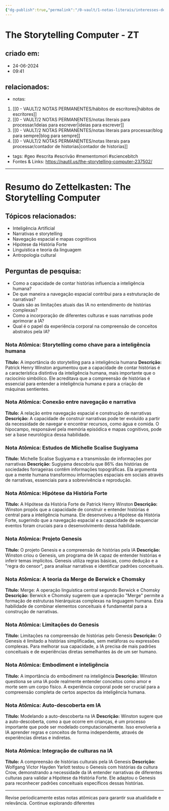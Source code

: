 ```yaml
---
{"dg-publish":true,"permalink":"/0-vault/1-notas-literais/interesses-de-pesquisa/the-storytelling-computer-zt/","tags":["geo","escrita","escrivão","mementomori","sciencebitch"],"dgHomeLink":true,"dgShowLocalGraph":true,"dgShowFileTree":true,"dgEnableSearch":true,"noteIcon":""}
---
```


# The Storytelling Computer - ZT

## criado em: 
- 24-06-2024
- 09:41
## relacionados:
- notas:
1. [[0 - VAULT/2 NOTAS PERMANENTES/hábitos de escritores\|hábitos de escritores]]
2. [[0 - VAULT/2 NOTAS PERMANENTES/notas literais para processar/ideias para escrever\|ideias para escrever]]
3. [[0 - VAULT/2 NOTAS PERMANENTES/notas literais para processar/blog para sempre\|blog para sempre]]
4. [[0 - VAULT/2 NOTAS PERMANENTES/notas literais para processar/contador de historias\|contador de historias]]
- tags: #geo #escrita #escrivão #mementomori #sciencebitch 
- Fontes & Links: https://nautil.us/the-storytelling-computer-237502/
---
# Resumo do Zettelkasten: The Storytelling Computer

## Tópicos relacionados:
- Inteligência Artificial
- Narrativas e storytelling
- Navegação espacial e mapas cognitivos
- Hipótese da História Forte
- Linguística e teoria da linguagem
- Antropologia cultural

## Perguntas de pesquisa:
- Como a capacidade de contar histórias influencia a inteligência humana?
- De que maneira a navegação espacial contribui para a estruturação de narrativas?
- Quais são as limitações atuais das IA no entendimento de histórias complexas?
- Como a incorporação de diferentes culturas e suas narrativas pode aprimorar a IA?
- Qual é o papel da experiência corporal na compreensão de conceitos abstratos pela IA?

### Nota Atômica: Storytelling como chave para a inteligência humana
**Título:** A importância do storytelling para a inteligência humana
**Descrição:** Patrick Henry Winston argumentou que a capacidade de contar histórias é a característica distintiva da inteligência humana, mais importante que o raciocínio simbólico. Ele acreditava que a compreensão de histórias é essencial para entender a inteligência humana e para a criação de máquinas sentientes.

### Nota Atômica: Conexão entre navegação e narrativa
**Título:** A relação entre navegação espacial e construção de narrativas
**Descrição:** A capacidade de construir narrativas pode ter evoluído a partir da necessidade de navegar e encontrar recursos, como água e comida. O hipocampo, responsável pela memória episódica e mapas cognitivos, pode ser a base neurológica dessa habilidade.

### Nota Atômica: Estudos de Michelle Scalise Sugiyama
**Título:** Michelle Scalise Sugiyama e a transmissão de informações por narrativas
**Descrição:** Sugiyama descobriu que 86% das histórias de sociedades forrageiras contêm informações topográficas. Ela argumenta que a mente humana transformou informações espaciais em sociais através de narrativas, essenciais para a sobrevivência e reprodução.

### Nota Atômica: Hipótese da História Forte
**Título:** A Hipótese da História Forte de Patrick Henry Winston
**Descrição:** Winston propôs que a capacidade de construir e entender histórias é central para a inteligência humana. Ele desenvolveu a Hipótese da História Forte, sugerindo que a navegação espacial e a capacidade de sequenciar eventos foram cruciais para o desenvolvimento dessa habilidade.

### Nota Atômica: Projeto Genesis
**Título:** O projeto Genesis e a compreensão de histórias pela IA
**Descrição:** Winston criou o Genesis, um programa de IA capaz de entender histórias e inferir temas implícitos. Genesis utiliza regras básicas, como dedução e a "regra do censor", para analisar narrativas e identificar padrões conceituais.

### Nota Atômica: A teoria da Merge de Berwick e Chomsky
**Título:** Merge: A operação linguística central segundo Berwick e Chomsky
**Descrição:** Berwick e Chomsky sugerem que a operação "Merge" permite a formação de estruturas hierárquicas complexas na linguagem humana. Esta habilidade de combinar elementos conceituais é fundamental para a construção de narrativas.

### Nota Atômica: Limitações do Genesis
**Título:** Limitações na compreensão de histórias pelo Genesis
**Descrição:** O Genesis é limitado a histórias simplificadas, sem metáforas ou expressões complexas. Para melhorar sua capacidade, a IA precisa de mais padrões conceituais e de experiências diretas semelhantes às de um ser humano.

### Nota Atômica: Embodiment e inteligência
**Título:** A importância do embodiment na inteligência
**Descrição:** Winston questiona se uma IA pode realmente entender conceitos como amor e morte sem um corpo físico. A experiência corporal pode ser crucial para a compreensão completa de certos aspectos da inteligência humana.

### Nota Atômica: Auto-descoberta em IA
**Título:** Modelando a auto-descoberta na IA
**Descrição:** Winston sugere que a auto-descoberta, como a que ocorre em crianças, é um processo importante que pode ser modelado computacionalmente. Isso envolveria a IA aprender regras e conceitos de forma independente, através de experiências diretas e indiretas.

### Nota Atômica: Integração de culturas na IA
**Título:** A compreensão de histórias culturais pela IA Genesis
**Descrição:** Wolfgang Victor Hayden Yarlott testou o Genesis com histórias da cultura Crow, demonstrando a necessidade da IA entender narrativas de diferentes culturas para validar a Hipótese da História Forte. Ele adaptou o Genesis para reconhecer padrões conceituais específicos dessas histórias.

---

Revise periodicamente estas notas atômicas para garantir sua atualidade e relevância. Continue explorando diferentes